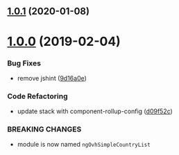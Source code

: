 ## [1.0.1](https://github.com/ovh-ux/ng-ovh-simple-country-list/compare/v1.0.0...v1.0.1) (2020-01-08)



# [1.0.0](https://github.com/ovh-ux/ng-ovh-simple-country-list/compare/0.0.9...1.0.0) (2019-02-04)


### Bug Fixes

* remove jshint ([9d16a0e](https://github.com/ovh-ux/ng-ovh-simple-country-list/commit/9d16a0e))


### Code Refactoring

* update stack with component-rollup-config ([d09f52c](https://github.com/ovh-ux/ng-ovh-simple-country-list/commit/d09f52c))


### BREAKING CHANGES

* module is now named `ngOvhSimpleCountryList`



